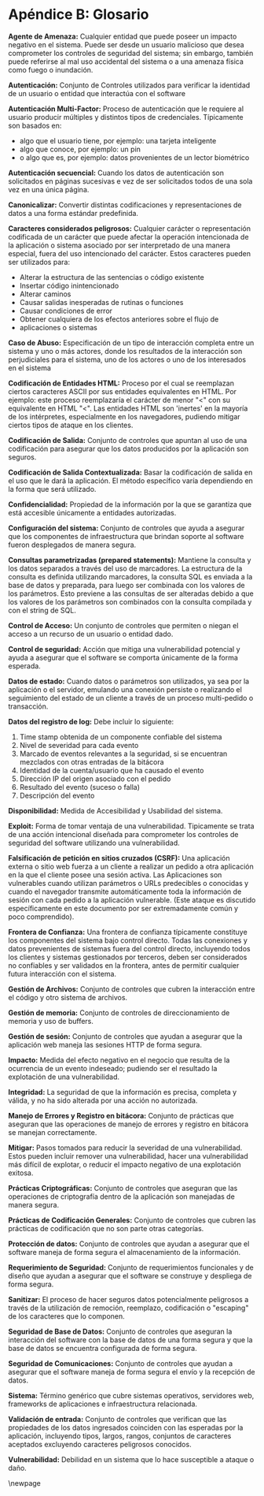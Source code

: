 # Apéndice B: Glosario

**Agente de Amenaza:** Cualquier entidad que
  puede poseer un impacto negativo en el sistema. Puede ser desde un
  usuario malicioso que desea comprometer los controles de seguridad del
  sistema; sin embargo, también puede referirse al mal uso accidental del
  sistema o a una amenaza física como fuego o inundación.

**Autenticación:** Conjunto de Controles utilizados para verificar la
  identidad de un usuario o entidad que interactúa con el software

**Autenticación Multi-Factor:**
  Proceso de autenticación que le requiere al usuario producir múltiples y
  distintos tipos de credenciales. Típicamente son basados en:

  * algo que el usuario tiene, por ejemplo: una tarjeta inteligente
  * algo que conoce, por ejemplo: un pin
  * o algo que es, por ejemplo: datos provenientes de un lector biométrico

**Autenticación secuencial:**
  Cuando los datos de autenticación son solicitados en páginas sucesivas e vez de
  ser solicitados todos de una sola vez en una única página.

**Canonicalizar:**
  Convertir distintas codificaciones y representaciones de datos a una forma estándar predefinida.

**Caracteres considerados peligrosos:**
  Cualquier carácter o representación codificada de un
  carácter que puede afectar la operación intencionada de la aplicación o
  sistema asociado por ser interpretado de una manera especial, fuera del
  uso intencionado del carácter. Estos caracteres pueden ser utilizados
  para:

  * Alterar la estructura de las sentencias o código existente
  * Insertar código inintencionado
  * Alterar caminos
  * Causar salidas inesperadas de rutinas o funciones
  * Causar condiciones de error
  * Obtener cualquiera de los efectos anteriores sobre el flujo de
  * aplicaciones o sistemas

**Caso de Abuso:** Especificación de un tipo de
  interacción completa entre un sistema y uno o más actores, donde los
  resultados de la interacción son perjudiciales para el sistema, uno de
  los actores o uno de los interesados en el sistema

**Codificación de Entidades HTML:**
  Proceso por el cual se reemplazan ciertos caracteres ASCII por
  sus entidades equivalentes en HTML. Por ejemplo: este proceso
  reemplazaría el carácter de menor \"\<\" con su equivalente en HTML
  \"&lt;\". Las entidades HTML son \'inertes\' en la mayoría de los
  intérpretes, especialmente en los navegadores, pudiendo mitigar ciertos
  tipos de ataque en los clientes.

**Codificación de Salida:** Conjunto de controles que apuntan al uso de
  una codificación para asegurar que los datos producidos por la
  aplicación son seguros.

**Codificación de Salida Contextualizada:**
  Basar la codificación de salida en el uso que le dará
  la aplicación. El método específico varía dependiendo en la forma que
  será utilizado.

**Confidencialidad:** Propiedad de la
  información por la que se garantiza que está accesible únicamente a
  entidades autorizadas.

**Configuración del sistema:** Conjunto de controles que ayuda a
  asegurar que los componentes de infraestructura que brindan soporte al
  software fueron desplegados de manera segura.

**Consultas parametrizadas (prepared statements):**
  Mantiene la consulta y los datos separados a través del
  uso de marcadores. La estructura de la consulta es definida utilizando
  marcadores, la consulta SQL es enviada a la base de datos y preparada,
  para luego ser combinada con los valores de los parámetros. Esto
  previene a las consultas de ser alteradas debido a que los valores de
  los parámetros son combinados con la consulta compilada y con el string
  de SQL.

**Control de Acceso:** Un conjunto de controles que permiten o niegan el
  acceso a un recurso de un usuario o entidad dado.

**Control de seguridad:** Acción que
  mitiga una vulnerabilidad potencial y ayuda a asegurar que el software
  se comporta únicamente de la forma esperada.

**Datos de estado:** Cuando datos o parámetros
  son utilizados, ya sea por la aplicación o el servidor, emulando una
  conexión persiste o realizando el seguimiento del estado de un cliente a
  través de un proceso multi-pedido o transacción.

**Datos del registro de log:**
  Debe incluir lo siguiente:

  1. Time stamp obtenida de un componente confiable del sistema
  2. Nivel de severidad para cada evento
  3. Marcado de eventos relevantes a la seguridad, si se encuentran
     mezclados con otras entradas de la bitácora
  4. Identidad de la cuenta/usuario que ha causado el evento
  5. Dirección IP del origen asociado con el pedido
  6. Resultado del evento (suceso o falla)
  7. Descripción del evento

**Disponibilidad:** Medida de Accesibilidad y Usabilidad del sistema.

**Exploit:** Forma de tomar ventaja de una
  vulnerabilidad. Tipicamente se trata de una acción intencional diseñada
  para comprometer los controles de seguridad del software utilizando una
  vulnerabilidad.

**Falsificación de petición en sitios cruzados (CSRF):**
  Una aplicación externa o sitio web fuerza a un cliente a
  realizar un pedido a otra aplicación en la que el cliente posee una
  sesión activa. Las Aplicaciones son vulnerables cuando utilizan
  parámetros o URLs predecibles o conocidas y cuando el navegador
  transmite automáticamente toda la información de sesión con cada pedido
  a la aplicación vulnerable. (Este ataque es discutido específicamente en
  este documento por ser extremadamente común y poco comprendido).

**Frontera de Confianza:** Una frontera
  de confianza típicamente constituye los componentes del sistema bajo
  control directo. Todas las conexiones y datos prevenientes de sistemas
  fuera del control directo, incluyendo todos los clientes y sistemas
  gestionados por terceros, deben ser considerados no confiables y ser
  validados en la frontera, antes de permitir cualquier futura interacción
  con el sistema.

**Gestión de Archivos:** Conjunto de controles que cubren la interacción
  entre el código y otro sistema de archivos.

**Gestión de memoria:** Conjunto de controles de direccionamiento de
  memoria y uso de buffers.

**Gestión de sesión:** Conjunto de controles que ayudan a asegurar que
  la aplicación web maneja las sesiones HTTP de forma segura.

**Impacto:** Medida del efecto negativo en el
  negocio que resulta de la ocurrencia de un evento indeseado; pudiendo
  ser el resultado la explotación de una vulnerabilidad.

**Integridad:** La seguridad de que la
  información es precisa, completa y válida, y no ha sido alterada por una
  acción no autorizada.

**Manejo de Errores y Registro en bitácora:** Conjunto de prácticas que
  aseguran que las operaciones de manejo de errores y registro en bitácora
  se manejan correctamente.

**Mitigar:** Pasos tomados para reducir la severidad
  de una vulnerabilidad. Estos pueden incluir remover una vulnerabilidad,
  hacer una vulnerabilidad más difícil de explotar, o reducir el impacto
  negativo de una explotación exitosa.

**Prácticas Criptográficas:** Conjunto de controles que aseguran que las
  operaciones de criptografía dentro de la aplicación son manejadas de
  manera segura.

**Prácticas de Codificación Generales:** Conjunto de controles que
  cubren las prácticas de codificación que no son parte otras categorías.

**Protección de datos:** Conjunto de controles que ayudan a asegurar que
  el software maneja de forma segura el almacenamiento de la información.

**Requerimiento de Seguridad:**
  Conjunto de requerimientos funcionales y de diseño que ayudan a asegurar
  que el software se construye y despliega de forma segura.

**Sanitizar:** El proceso de hacer seguros datos
  potencialmente peligrosos a través de la utilización de remoción,
  reemplazo, codificación o \"escaping\" de los caracteres que lo
  componen.

**Seguridad de Base de Datos:** Conjunto de controles que aseguran la
  interacción del software con la base de datos de una forma segura y que
  la base de datos se encuentra configurada de forma segura.

**Seguridad de Comunicaciones:** Conjunto de controles que ayudan a
  asegurar que el software maneja de forma segura el envío y la recepción
  de datos.

**Sistema:** Término genérico que cubre sistemas
  operativos, servidores web, frameworks de aplicaciones e infraestructura
  relacionada.

**Validación de entrada:** Conjunto de controles que verifican que las
  propiedades de los datos ingresados coinciden con las esperadas por la
  aplicación, incluyendo tipos, largos, rangos, conjuntos de caracteres
  aceptados excluyendo caracteres peligrosos conocidos.

**Vulnerabilidad:** Debilidad en un sistema que lo hace susceptible a ataque o daño.

\newpage
